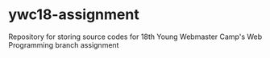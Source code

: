 # ywc18-assignment
Repository for storing source codes for 18th Young Webmaster Camp's Web Programming branch assignment
